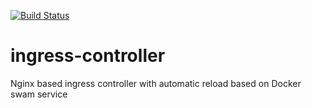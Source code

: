 [![Build Status](https://travis-ci.org/n0r1sk/ingress-controller.svg?branch=master)](https://travis-ci.org/n0r1sk/ingress-controller)

# ingress-controller
Nginx based ingress controller with automatic reload based on Docker swam service

